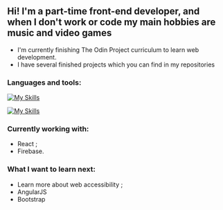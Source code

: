 ## Hi! I'm a part-time front-end developer, and when I don't work or code my main hobbies are music and video games

- I'm currently finishing The Odin Project curriculum to learn web development.
- I have several finished projects which you can find in my repositories

### Languages and tools:
[![My Skills](https://skillicons.dev/icons?i=js,html,css)](https://skillicons.dev)

[![My Skills](https://skillicons.dev/icons?i=react,webpack,firebase)](https://skillicons.dev)


### Currently working with:
- React ;
- Firebase.

### What I want to learn next:
- Learn more about web accessibility ;
- AngularJS
- Bootstrap
